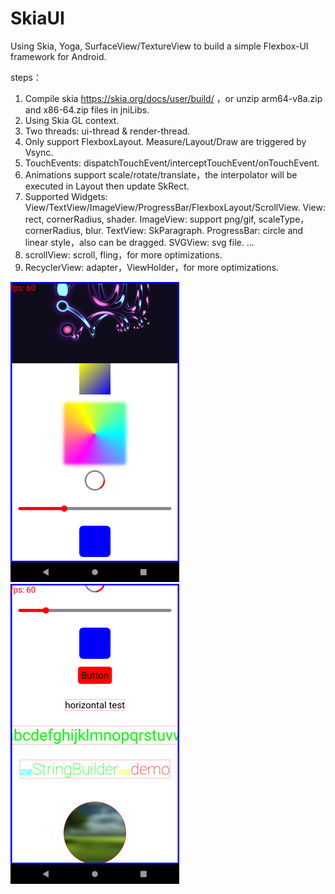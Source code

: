 # SkiaUI

Using Skia, Yoga, SurfaceView/TextureView to build a simple Flexbox-UI framework for Android.

steps：

1. Compile skia https://skia.org/docs/user/build/ ，or unzip arm64-v8a.zip and x86-64.zip files in jniLibs.
2. Using Skia GL context.
3. Two threads: ui-thread & render-thread.
4. Only support FlexboxLayout. Measure/Layout/Draw are triggered by Vsync.
5. TouchEvents: dispatchTouchEvent/interceptTouchEvent/onTouchEvent.
6. Animations support scale/rotate/translate，the interpolator will be executed in Layout then update SkRect.
7. Supported Widgets: View/TextView/ImageView/ProgressBar/FlexboxLayout/ScrollView.
   View: rect, cornerRadius, shader.
   ImageView: support png/gif, scaleType，cornerRadius, blur.
   TextView: SkParagraph.
   ProgressBar: circle and linear style，also can be dragged.
   SVGView: svg file.
   ...
8. scrollView: scroll, fling，for more optimizations.
9. RecyclerView: adapter，ViewHolder，for more optimizations.

![image](https://github.com/tanpuer/SkiaUI2/blob/main/app/example1.png)
![image](https://github.com/tanpuer/SkiaUI2/blob/main/app/example2.png)